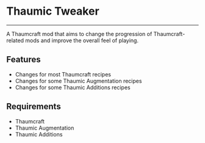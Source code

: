 # Thaumic Tweaker
------
A Thaumcraft mod that aims to change the progression of Thaumcraft-related mods and improve the overall feel of playing.

Features
------
* Changes for most Thaumcraft recipes
* Changes for some Thaumic Augmentation recipes
* Changes for some Thaumic Additions recipes

Requirements 
------
* Thaumcraft
* Thaumic Augmentation
* Thaumic Additions
